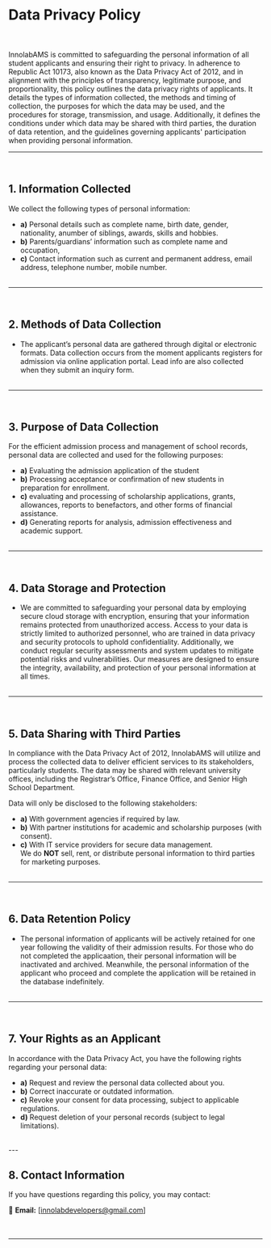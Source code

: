 # **Data Privacy Policy**<br><br>

InnolabAMS is committed to safeguarding the personal information of all student applicants and ensuring their right to privacy. In adherence to Republic Act 10173, also known as the Data Privacy Act of 2012, and in alignment with the principles of transparency, legitimate purpose, and proportionality, this policy outlines the data privacy rights of applicants.
It details the types of information collected, the methods and timing of collection, the purposes for which the data may be used, and the procedures for storage, transmission, and usage.
Additionally, it defines the conditions under which data may be shared with third parties, the duration of data retention, and the guidelines governing applicants' participation when providing personal information.

---
<br>

## **1. Information Collected**<br>
We collect the following types of personal information:
- **a)** Personal details such as complete name, birth date, gender, nationality, anumber of siblings, awards, skills and hobbies.
- **b)** Parents/guardians’ information such as complete name and occupation,
- **c)** Contact information such as current and permanent address, email address, telephone number, mobile number. 
<br><br>
---
<br>

## **2. Methods of Data Collection**<br>
- The applicant’s personal data are gathered through digital or electronic formats. Data collection occurs from the moment applicants registers for admission via online application portal. Lead info are also collected when they submit an inquiry form.
<br><br>
---
<br>

## **3. Purpose of Data Collection**<br>
For the efficient admission process and management of school records, personal data are collected and used for the following purposes: 
- **a)** Evaluating the admission application of the student 
- **b)** Processing acceptance or confirmation of new students in preparation for enrollment. 
- **c)** evaluating and processing of scholarship applications, grants, allowances, reports to benefactors, and other forms of financial assistance. 
- **d)** Generating reports for analysis, admission effectiveness and academic support.
<br><br>
---
<br>

## **4. Data Storage and Protection**<br>
- We are committed to safeguarding your personal data by employing secure cloud storage with encryption, ensuring that your information remains protected from unauthorized access. Access to your data is strictly limited to authorized personnel, who are trained in data privacy and security protocols to uphold confidentiality. Additionally, we conduct regular security assessments and system updates to mitigate potential risks and vulnerabilities. Our measures are designed to ensure the integrity, availability, and protection of your personal information at all times.
<br><br>
---
<br>

## **5. Data Sharing with Third Parties**<br>
In compliance with the Data Privacy Act of 2012, InnolabAMS will utilize and process the collected data to deliver efficient services to its stakeholders, particularly students. The data may be shared with relevant university offices, including the Registrar’s Office, Finance Office, and Senior High School Department.

Data will only be disclosed to the following stakeholders:
- **a)** With government agencies if required by law.
- **b)** With partner institutions for academic and scholarship purposes (with consent).
- **c)** With IT service providers for secure data management. <br>
We do **NOT** sell, rent, or distribute personal information to third parties for marketing purposes.
<br><br>
---
<br>

## **6. Data Retention Policy**<br>
- The personal information of applicants will be actively retained for one year following the validity of their admission results. For those who do not completed the applicaation, their personal information will be inactivated and archived. Meanwhile, the personal information of the applicant who proceed and complete the application will be retained in the database indefinitely.
<br><br>
---
<br>

## **7. Your Rights as an Applicant**<br>
In accordance with the Data Privacy Act, you have the following rights regarding your personal data:
- **a)** Request and review the personal data collected about you. 
- **b)** Correct inaccurate or outdated information.  
- **c)** Revoke your consent for data processing, subject to applicable regulations.
- **d)** Request deletion of your personal records (subject to legal limitations).  
<br>
---
<br>

## **8. Contact Information**<br>
If you have questions regarding this policy, you may contact:

📧 **Email:** [innolabdevelopers@gmail.com]  
<br><br>

---
